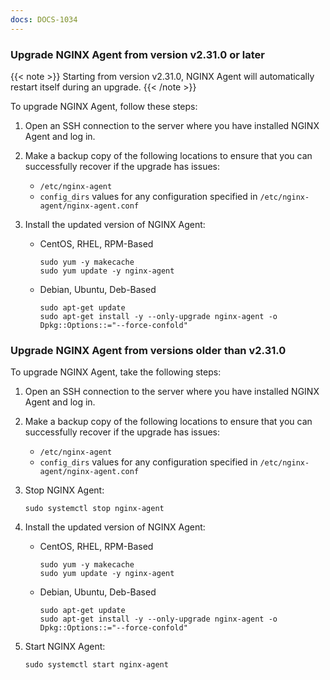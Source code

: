 ```yaml
---
docs: DOCS-1034
---
```


### Upgrade NGINX Agent from version v2.31.0 or later

{{< note >}} Starting from version v2.31.0, NGINX Agent will automatically restart itself during an upgrade. {{< /note >}}

To upgrade NGINX Agent, follow these steps:

1. Open an SSH connection to the server where you have installed NGINX Agent and log in.

1. Make a backup copy of the following locations to ensure that you can successfully recover if the upgrade has issues:

    - `/etc/nginx-agent`
    - `config_dirs` values for any configuration specified in `/etc/nginx-agent/nginx-agent.conf`

1. Install the updated version of NGINX Agent:

    - CentOS, RHEL, RPM-Based

        ```shell
        sudo yum -y makecache
        sudo yum update -y nginx-agent
        ```

    - Debian, Ubuntu, Deb-Based

        ```shell
        sudo apt-get update
        sudo apt-get install -y --only-upgrade nginx-agent -o Dpkg::Options::="--force-confold"
        ```



### Upgrade NGINX Agent from versions older than v2.31.0

To upgrade NGINX Agent, take the following steps:

1. Open an SSH connection to the server where you have installed NGINX Agent and log in.

1. Make a backup copy of the following locations to ensure that you can successfully recover if the upgrade has issues:

    - `/etc/nginx-agent`
    - `config_dirs` values for any configuration specified in `/etc/nginx-agent/nginx-agent.conf`

1. Stop NGINX Agent:

    ```shell
    sudo systemctl stop nginx-agent
    ```

1. Install the updated version of NGINX Agent:

    - CentOS, RHEL, RPM-Based

        ```shell
        sudo yum -y makecache
        sudo yum update -y nginx-agent
        ```

    - Debian, Ubuntu, Deb-Based

        ```shell
        sudo apt-get update
        sudo apt-get install -y --only-upgrade nginx-agent -o Dpkg::Options::="--force-confold"
        ```

1. Start NGINX Agent:

    ```shell
    sudo systemctl start nginx-agent
    ```
